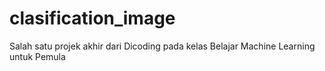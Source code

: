 # clasification_image
Salah satu projek akhir dari Dicoding pada kelas Belajar Machine Learning untuk Pemula  
